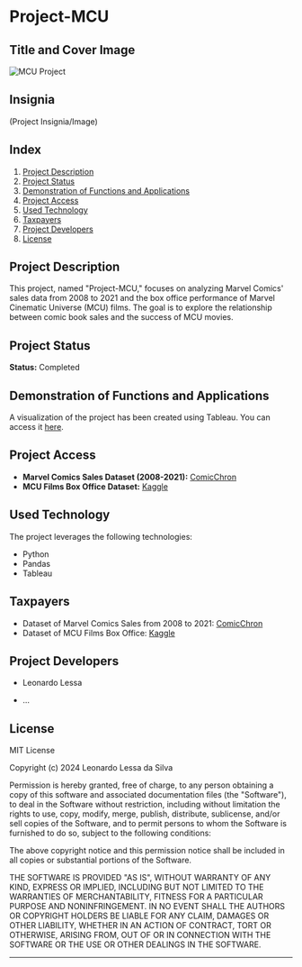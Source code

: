 # Project-MCU

## Title and Cover Image

![MCU Project](https://www.google.com/url?sa=i&url=https%3A%2F%2Fen.m.wikipedia.org%2Fwiki%2FFile%3AMarvel_Cinematic_Universe_logo.png&psig=AOvVaw0Gxnu4Sbu__9rOT7JFzJIk&ust=1709141024893000&source=images&cd=vfe&opi=89978449&ved=0CBMQjRxqFwoTCKiv8MeEzIQDFQAAAAAdAAAAABAE)

## Insignia

(Project Insignia/Image)

## Index

1. [Project Description](#project-description)
2. [Project Status](#project-status)
3. [Demonstration of Functions and Applications](#demonstration-of-functions-and-applications)
4. [Project Access](#project-access)
5. [Used Technology](#used-technology)
6. [Taxpayers](#taxpayers)
7. [Project Developers](#project-developers)
8. [License](#license)

## Project Description

This project, named "Project-MCU," focuses on analyzing Marvel Comics' sales data from 2008 to 2021 and the box office performance of Marvel Cinematic Universe (MCU) films. The goal is to explore the relationship between comic book sales and the success of MCU movies.

## Project Status

**Status:** Completed

## Demonstration of Functions and Applications

A visualization of the project has been created using Tableau. You can access it [here](https://public.tableau.com/views/MCU_17088239428790/Story1?:language=pt-BR&publish=yes&:sid=&:display_count=n&:origin=viz_share_link).

## Project Access

- **Marvel Comics Sales Dataset (2008-2021):** [ComicChron](https://www.comichron.com/index.php)
- **MCU Films Box Office Dataset:** [Kaggle](https://www.kaggle.com/datasets)

## Used Technology

The project leverages the following technologies:

- Python
- Pandas
- Tableau

## Taxpayers

- Dataset of Marvel Comics Sales from 2008 to 2021: [ComicChron](https://www.comichron.com/index.php)
- Dataset of MCU Films Box Office: [Kaggle](https://www.kaggle.com/datasets)

## Project Developers

- Leonardo Lessa

- ...

## License

MIT License

Copyright (c) 2024 Leonardo Lessa da Silva

Permission is hereby granted, free of charge, to any person obtaining a copy
of this software and associated documentation files (the "Software"), to deal
in the Software without restriction, including without limitation the rights
to use, copy, modify, merge, publish, distribute, sublicense, and/or sell
copies of the Software, and to permit persons to whom the Software is
furnished to do so, subject to the following conditions:

The above copyright notice and this permission notice shall be included in all
copies or substantial portions of the Software.

THE SOFTWARE IS PROVIDED "AS IS", WITHOUT WARRANTY OF ANY KIND, EXPRESS OR
IMPLIED, INCLUDING BUT NOT LIMITED TO THE WARRANTIES OF MERCHANTABILITY,
FITNESS FOR A PARTICULAR PURPOSE AND NONINFRINGEMENT. IN NO EVENT SHALL THE
AUTHORS OR COPYRIGHT HOLDERS BE LIABLE FOR ANY CLAIM, DAMAGES OR OTHER
LIABILITY, WHETHER IN AN ACTION OF CONTRACT, TORT OR OTHERWISE, ARISING FROM,
OUT OF OR IN CONNECTION WITH THE SOFTWARE OR THE USE OR OTHER DEALINGS IN THE
SOFTWARE.

---
